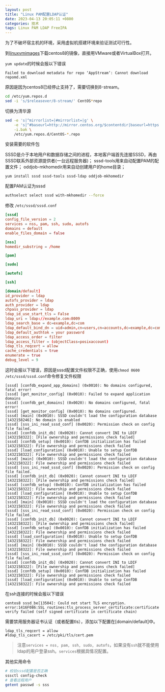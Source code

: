 ```yaml
---
layout: post
title: "Linux PAM配置LDAP认证"
date: 2023-04-13 20:05:11 +0800
categories: 技术
tags: Linux PAM LDAP FreeIPA
---
```


为了不破坏宿主机的环境，采用虚拟机搭建环境来验证测试可行性。

到[linuxvmimages](https://www.linuxvmimages.com/)下载centos8的镜像，直接用VMware或者VirtualBox打开。

`yum update`的时候会报以下错误

```log
Failed to download metadata for repo ‘AppStream‘: Cannot download repomd.xml
```

原因是因为centos8已经停止支持了，需要切换到8-stream。

```bash
cd /etc/yum.repos.d
sed -i 's/$releasever/8-stream/' CentOS*repo
```

切换为清华源

```bash
sed -e 's|^mirrorlist=|#mirrorlist=|g' \
    -e 's|^#baseurl=http://mirror.centos.org/$contentdir|baseurl=https://mirrors.tuna.tsinghua.edu.cn/centos|g' \
    -i.bak \
    /etc/yum.repos.d/CentOS-*.repo
```

安装需要的软件包

SSSD是介于本地用户和数据存储之间的进程，本地客户端首先连接SSSD，再由SSSD联系外部资源提供者(一台远程服务器)；
sssd-tools用来自动配置PAM的配置文件；
oddjob-mkhomedir用来自动创建用户的home目录；

```
yum install sssd sssd-tools sssd-ldap oddjob-mkhomedir
```

配置PAM认证为sssd

```bash
authselect select sssd with-mkhomedir --force
```

修改 `/etc/sssd/sssd.conf`

```conf
[sssd]
config_file_version = 2
services = nss, pam, ssh, sudo, autofs
domains = default
enable_files_domain = false

[nss]
homedir_substring = /home

[pam]

[sudo]

[autofs]

[ssh]

[domain/default]
id_provider = ldap
autofs_provider = ldap
auth_provider = ldap
chpass_provider = ldap
ldap_id_use_start_tls = False
ldap_uri = ldap://example.com:8009
ldap_search_base = dc=example,dc=com
ldap_default_bind_dn = uid=admin,cn=users,cn=accounts,dc=example,dc=com
ldap_default_authtok = your password
ldap_access_order = filter
ldap_access_filter = (objectClass=posixaccount)
ldap_tls_reqcert = allow
cache_credentials = true
enumerate = true
debug_level = 9
```

这时会报以下错误，原因是sssd配置文件权限不正确，使用`chmod 0600 /etc/sssd/sssd.conf`命令修复文件权限

```log
[sssd] [confdb_expand_app_domains] (0x0010): No domains configured, fatal error!
[sssd] [get_monitor_config] (0x0010): Failed to expand application domains
[sssd] [confdb_get_domains] (0x0020): No domains configured, fatal error!
[sssd] [get_monitor_config] (0x0010): No domains configured.
[sssd] [main] (0x0010): SSSD couldn't load the configuration database [1432158246]: No domain is enabled
[sssd] [sss_ini_read_sssd_conf] (0x0020): Permission check on config file failed.
[sssd] [confdb_init_db] (0x0020): Cannot convert INI to LDIF [1432158322]: [File ownership and permissions check failed]
[sssd] [confdb_setup] (0x0010): ConfDB initialization has failed [1432158322]: File ownership and permissions check failed
[sssd] [load_configuration] (0x0010): Unable to setup ConfDB [1432158322]: File ownership and permissions check failed
[sssd] [main] (0x0010): SSSD couldn't load the configuration database [1432158322]: File ownership and permissions check failed
[sssd] [sss_ini_read_sssd_conf] (0x0020): Permission check on config file failed.
[sssd] [confdb_init_db] (0x0020): Cannot convert INI to LDIF [1432158322]: [File ownership and permissions check failed]
[sssd] [confdb_setup] (0x0010): ConfDB initialization has failed [1432158322]: File ownership and permissions check failed
[sssd] [load_configuration] (0x0010): Unable to setup ConfDB [1432158322]: File ownership and permissions check failed
[sssd] [main] (0x0010): SSSD couldn't load the configuration database [1432158322]: File ownership and permissions check failed
[sssd] [sss_ini_read_sssd_conf] (0x0020): Permission check on config file failed.
[sssd] [confdb_init_db] (0x0020): Cannot convert INI to LDIF [1432158322]: [File ownership and permissions check failed]
[sssd] [confdb_setup] (0x0010): ConfDB initialization has failed [1432158322]: File ownership and permissions check failed
[sssd] [load_configuration] (0x0010): Unable to setup ConfDB [1432158322]: File ownership and permissions check failed
[sssd] [main] (0x0010): SSSD couldn't load the configuration database [1432158322]: File ownership and permissions check failed
[sssd] [sss_ini_read_sssd_conf] (0x0020): Permission check on config file failed.
[sssd] [confdb_init_db] (0x0020): Cannot convert INI to LDIF [1432158322]: [File ownership and permissions check failed]
[sssd] [confdb_setup] (0x0010): ConfDB initialization has failed [1432158322]: File ownership and permissions check failed
[sssd] [load_configuration] (0x0010): Unable to setup ConfDB [1432158322]: File ownership and permissions check failed
```

在ssh连接的时候会报以下错误

```log
centos8 sssd_be[13504]: Could not start TLS encryption. error:1416F086:SSL routines:tls_process_server_certificate:certificate verify failed (self signed certificate in certificate chain)
```

需要禁用服务器证书认证（或者配置tls），添加以下配置在[domain/default]中。

```
ldap_tls_reqcert = allow
#ldap_tls_cacert = /etc/pki/tls/cert.pem
```

> 注意`services = nss, pam, ssh, sudo, autofs`，如果没有`ssh`就不能使用ldap的用户登录ssh。`services`根据具情况配置。

其他实用命令

```bash
# 校验sssd配置是否正确
sssctl config-check
# 查看远程用户
getent passwd -s sss
```